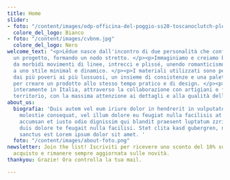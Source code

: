 ```yaml
---
title: Home
slider:
- foto: "/content/images/odp-officina-del-poggio-ss20-toscanoclutch-plexyfuxia.jpg"
  colore_del_logo: Bianco
- foto: "/content/images/cvbnm.jpg"
  colore_del_logo: Nero
welcome_text: "<p>Lēdue nasce dall'incontro di due personalità che confluiscono in
  un progetto, formando un nodo stretto. </p><p>Immaginiamo e creiamo borse caratterizzate
  da morbidi movimenti di linee, intrecci e plissé, unendo romanticismo e raffinatezza
  a uno stile minimal e dinamico. </p><p>I materiali utilizzati sono pelle e tessuti,
  dai più poveri ai più lussuosi, un insieme di consistenze e una palette di colori
  per creare un prodotto allo stesso tempo pratico e di design. </p><p>Lēdue investe
  interamente in Italia, attraverso la collaborazione con artigiani e fornitori del
  territorio, con la massima attenzione ai dettagli e alla qualità della lavorazione.</p>"
about_us:
  biografia: 'Duis autem vel eum iriure dolor in hendrerit in vulputate velit esse
    molestie consequat, vel illum dolore eu feugiat nulla facilisis at vero eros et
    accumsan et iusto odio dignissim qui blandit praesent luptatum zzril delenit augue
    duis dolore te feugait nulla facilisi. Stet clita kasd gubergren, no sea takimata
    sanctus est Lorem ipsum dolor sit amet. '
  foto: "/content/images/about-foto.png"
newsletter: Join the list! Iscriviti per ricevere uno sconto del 10% sul tuo primo
  acquisto e rimanere sempre aggiornata sulle novità.
thankyou: Grazie! Ora controlla la tua mail.

---
```

